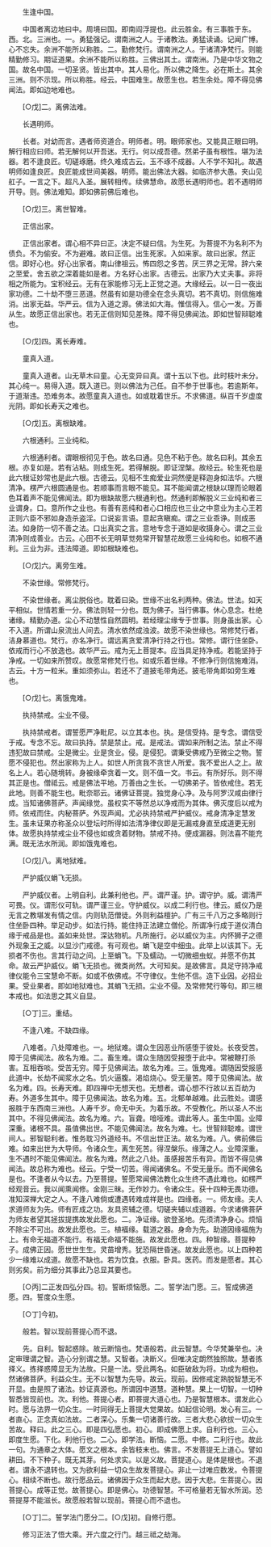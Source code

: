 <!-- { "loadSidebar": true } -->
　　生逢中国。

　　中国者离边地曰中。周境曰国。即南阎浮提也。此云胜金。有三事胜于东。西。北。三洲也。一。勇猛强记。谓南洲之人。于诸教法。勇猛读诵。记闻广博。心不忘失。余洲不能所以称胜。二。勤修梵行。谓南洲之人。于诸清净梵行。则能精勤修习。期证道果。余洲不能所以称胜。三佛出其土。谓南洲。乃是中华文物之国。故名中国。一切圣贤。皆出其中。其人易化。所以佛之降生。必在斯土。其余三洲。则不示现。所以称胜。经云。中国难生。故愿生也。若生余处。障不得见佛闻法。即如边地难也。

　　[○戊]二。离佛法难。

　　长遇明师。

　　长者。对幼而言。遇者师资道合。明师者。明。眼师家也。又能具正眼曰明。解行相应曰师。若无解何以开吾迷。无行。何以成吾德。然弟子虽有根性。堪为法器。若不逢良匠。切磋琢磨。终久难成古云。玉不琢不成器。人不学不知礼。故遇明师如逢良匠。良匠能成世间美器。明师。能出佛法大器。如临济参大愚。夹山见舡子。一言之下。超凡入圣。展转相传。续佛慧命。故愿长遇明师也。若不遇明师开导。则。佛法难知。即如佛前佛后难也。

　　[○戊]三。离世智难。

　　正信出家。

　　正信出家者。谓心相不异曰正。决定不疑曰信。为生死。为菩提不为名利不为债负。不为偷安。不为避难。故曰正信。出生死家。入如来家。故曰出家。然正信。即好心也。好心出家者。南山律祖云。怖四怨之多苦。厌三界之无常。辞六亲之至爱。舍五欲之深着能如是者。方名好心出家。古德云。出家乃大丈夫事。非将相之所能为。宝积经云。无有在家能修习无上正觉之道。大缘经云。以一日一夜出家功德。二十劫不堕三恶道。然虽有如是功德全在念头真切。若不真切。则信施难消。出家无益。华严云。信为入道之源。佛法如大海。惟信得入。信心一发。万善从生。故愿正信出家也。若无正信则知见差殊。障不得见佛闻法。即如世智辩聪难也。

　　[○戊]四。离长寿难。

　　童真入道。

　　童真入道者。山无草木曰童。心无变异曰真。谓十五以下也。此时枝叶未分。其心纯一。易得入道。既入道已。则以佛法为己任。自不参于世事也。若逾斯年。于道渐违。恐难务本。故愿童真入道也。如或耽着世乐。不求佛道。纵百千岁虚度光阴。即如长寿天之难也。

　　[○戊]五。离根缺难。

　　六根通利。三业纯和。

　　六根通利者。谓眼根彻见于色。故名曰通。见色不粘于色。故名曰利。其余五根。亦复如是。若有沾粘。则成生死。若得解脱。即证涅槃。故经云。轮生死也是此六根证妙常也是此六根。古德云。见相不生痴爱业洞然便是释迦身如法华。六根清净。楞严六根圆通是也。若顺事而言眼不能见。耳不能闻谓之根缺以理而论眼着色耳着声不能见佛闻法。即为根缺故愿六根通利也。然通利即解脱义三业纯和者三业谓身。口。意所作之业也。有善有恶纯和者心口相应也三业之中意业为主心王若正则六臣不邪如身造杀盗淫。口说妄言语。意起贪瞋痴。谓之三业乖诤。则成恶法。如身防一切不善之法。口出真实之言。意地专念于道如是收摄身心。谓之三业清净则成善业。古云。心田不长无明草觉苑常开智慧花故愿三业纯和也。如根不通利。三业为非。违法障道。即如根缺难也。

　　[○戊]六。离旁生难。

　　不染世缘。常修梵行。

　　不染世缘者。离尘脱俗也。耽着曰染。世缘不出名利两种。佛法。世法。如天平相似。世情若重一分。佛法则轻一分也。既为佛子。当行佛事。休心息念。杜绝诸缘。精勤办道。尘心不动慧性自然圆明。若经理尘缘专于世事。则身虽出家。心不入道。所谓山泉流出人间去。清水依然成浊波。故愿不染世缘也。常修梵行者。洁身慕道也。梵行。亦名净行。谓远离贪爱清净行持之行也。常修。谓行住坐卧。依戒而行心不放逸也。故华严云。戒为无上菩提本。应当具足持净戒。若能坚持于净戒。一切如来所赞叹。故愿常修梵行也。如或乐着世缘。不修净行则信施难消。古云。十方一粒米。重如须弥山。若还不了道披毛带角还。披毛带角即如旁生难也。

　　[○戊]七。离饿鬼难。

　　执持禁戒。尘业不侵。

　　执持禁戒者。谓誓愿严净毗尼。以立其本也。执。是信受持。是专念。谓信受于戒。专念不忘。故曰执持。禁是禁止。戒。是戒法。谓如来所制之法。禁止不得违犯故曰禁戒。尘是微尘。业是贪业。侵。是侵犯。谓秉受佛戒乃至微尘之物。誓愿不侵犯也。然出家称为上人。如世人所贪我不贪世人所爱。我不爱出人之上。故名上人。若心随境转。身被缘牵贪着一文。则不值一文。书云。有所好乐。则不得其正是也。僧祗云。戒是佛法平地。万善由之生长。一切佛弟子。皆依戒住。若无此地。则善不能生也。毗奈耶云。诸佛证菩提。独觉身心净。及与阿罗汉咸由律行成。当知诸佛菩萨。声闻缘觉。虽权实不等然总以净戒而为其体。佛灭度后以戒为师。依戒而住。内秘菩萨。外现声闻。尤必执持禁戒严护威仪。戒身清净定慧发生。虽未证果亦称圣众以登坛时所得如法清净律仪即是无漏戒身直至成道更无别体。故愿执持禁戒尘业不侵也如或贪着财物。禁戒不持。便成漏器。则法喜不能充满。既无法水所润。即如饿鬼难也。

　　[○戊]八。离地狱难。

　　严护威仪蜎飞无损。

　　严护威仪者。上明自利。此兼利他也。严。谓严谨。护。谓守护。威。谓清严可畏。仪。谓形仪可轨。谓严谨三业。守护威仪。以成二利行也。律云。威仪乃是无言之教堪发有情之信。内则轨范僧徒。外则利益檀护。广有三千八万之多略则行住坐卧四种。举足动步。如法行持。能住持正法建立僧伦。所谓净行成于道仪清白缘于戒品是也。盖如来处世。深达物机。凡所施行。必以威仪为主。内怀狮子之德外现象王之威。以显沙门戒德。有可观也。蜎飞是空中细虫。此举上以该其下。无损者不伤也。言其行动之间。上至蜎飞。下及蠕动。一切微细虫蚁。并愿不伤其命。故云严护威仪。蜎飞无损也。微类尚然。大可知矣。是故佛言。具足守持净戒律仪能令三宝慧命不断。如或不依佛戒。不守律仪。生他不信。造下业因。必招业果。受业果者。即如地狱难也。其蜎飞无损。尘业不侵。及常修梵行等句。即三根本戒也。如法思之其义自显。

　　[○丁]三。重结。

　　不逢八难。不缺四缘。

　　八难者。八处障难也。一。地狱难。谓众生因恶业所感堕于彼处。长夜受苦。障于见佛闻法。故名为难。二。畜生难。谓众生随因受报堕于此中。常被鞭打杀害。互相吞啖。受苦无穷。障于见佛闻法。故名为难。三。饿鬼难。谓随因受报感此道中。长劫不闻浆水之名。饥火逼腹。渴焰烧心。受无量苦。障于见佛闻法。故名为难。四。长寿天难。即四禅中无想天也。无想者。谓心想不行故以五百劫为寿。外道多生其中。障于见佛闻法。故名为难。五。北郁单越难。此云胜处。谓感报胜于东西南三洲也。人寿千岁。命无中夭。为着乐故。不受教化。所以圣人不出其中。不得见佛闻法。故名为难。六。盲聋。喑哑难。谓此等人。虽生中国。业障深重。诸根不具。虽值佛出世。不能见佛闻法。故名为难。七。世智辩聪难。谓世间人。邪智聪利者。惟务耽习外道经书。不信出世正法。故名为难。八。佛前佛后难。如来出世为大导师。令诸众生。离生死苦。得涅槃乐。缘薄之人。业障深重。生不遇时不能见佛闻法。故名为难。然此之八处。虽感报苦乐有异。而皆不得见佛闻法。故总称为难也。经云。宁受一切苦。得闻诸佛名。不受无量乐。而不闻佛名是也。不逢者从今以去。乃至菩提。誓愿常闻佛法教化众生终不遇此难也。如楞严经观音云。我以闻熏闻修。金刚三昧。无作妙力。令诸众生。获十四种无畏功德。准知深禅大定之人。不逢八难倘或遭遇转难成祥是也。四缘者。一。师友缘。夫人求道师友为先。师有匠成之功。友具资辅之德。切磋夹辅以成道器。今求诸佛菩萨为师友者望其拯拔提携故发此愿也。二。净证缘。欲登圣地。先须清净身心。烦恼不除尘不可出。故发此愿也。三。植福缘。载道之器。身命为先。助道因缘福施为上。有命无福道不能行。有福无命福不能施。故发此愿也。四。种智缘。菩提种子。成佛正因。愿世世生生。灵苗增秀。犹恐隔世昏迷。故发此愿也。以上四种若少一缘难以成道。故愿不缺也。若为饮食。衣服。卧具。医药。而发是愿者。其心则劣矣。前为细分其事此乃总显其要也。

　　[○丙]二正发四弘分四。初。誓断烦恼愿。二。誓学法门愿。三。誓成佛道愿。四。誓度众生愿。

　　[○丁]今初。

　　般若。智以现前菩提心而不退。

　　先。自利。智起惑除。故云断恼也。梵语般若。此云智慧。今华梵兼举也。决定审理谓之智。造心分别谓之慧。又智者。决断义。但唯决定朗然独照故。慧者拣择义。拣择惑障显无为法故。只是一法。受此两名。如臣破敌为将。功成为相也。然诸佛菩萨。利益众生。无不以智慧为先导。故云。现前。因修戒定熟脱智慧无不开显。由是照了诸法。妙证真源也。所谓因中道慧。道种慧。果上一切智。一切种智悉皆现前也。次。利他。菩提心者。即菩提大道心也。乃是智慧根本。谓发此心时。愿与法界一切众生。一时同得无上菩提大觉果故。如起信论明。发心有三。一者直心。正念真如法故。二者深心。乐集一切诸善行故。三者大悲心欲拔一切众生苦故。释曰。此之三心。即是四弘愿也。初心。即成佛愿上求。自利行也。三心。即度生愿。下化。利他行也。二心。即学法。断恼。二愿。中修。二利行也。故此一句。为通章之大体。愿文之根本。余皆枝末也。佛言。不发菩提无上道心。譬如耕田。不下种子。既无其芽。何处求实。以是义故。菩提道心。是体是根也。不退者。谓永不退转也。又为欲利益一切众生故发菩提心。非止一过唯应数发。令菩提心。相续不断也。故行愿品云。诸佛因于众生而起大悲。因于大悲。生菩提心。因菩提心。成等正觉。故菩提心。即是佛心。功德智慧。不可格量若无智水所润。恐菩提芽不能滋长。故愿般若智以现前。菩提心而不退也。

　　[○丁]二。誓学法门愿分二。[○戊]初。自修行愿。

　　修习正法了悟大乘。开六度之行门。越三祗之劫海。

